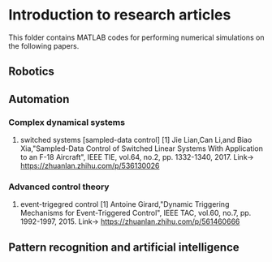 # Introduction to research articles

This folder contains MATLAB codes for performing numerical simulations on the following papers. 

## Robotics

## Automation
### Complex dynamical systems
1. switched systems
[sampled-data control]
[1] Jie Lian,Can Li,and Biao Xia,"Sampled-Data Control of Switched Linear Systems With Application to an F-18 Aircraft", IEEE TIE, vol.64, no.2, pp. 1332-1340, 2017.
Link-> https://zhuanlan.zhihu.com/p/536130026

### Advanced control theory
1. event-trigegred control
[1] Antoine Girard,"Dynamic Triggering Mechanisms for Event-Triggered Control", IEEE TAC, vol.60, no.7, pp. 1992-1997, 2015.
Link-> https://zhuanlan.zhihu.com/p/561460666

## Pattern recognition and artificial intelligence
